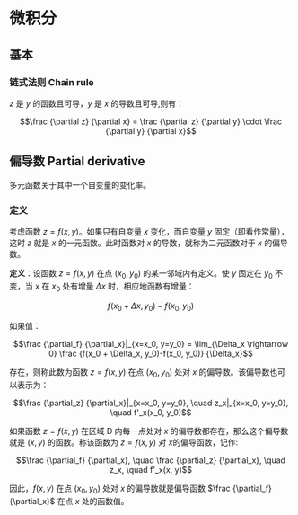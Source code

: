<!-- @import "../../引用/my-style.less" -->

# 微积分

## 基本

### 链式法则 Chain rule

$z$ 是 $y$ 的函数且可导，$y$ 是 $x$ 的导数且可导,则有：

$$\frac {\partial z} {\partial x} = \frac {\partial z} {\partial y} \cdot \frac {\partial y} {\partial x}$$

## 偏导数 Partial derivative

多元函数关于其中一个自变量的变化率。

### 定义

考虑函数 $z = f(x, y)$。如果只有自变量 $x$ 变化，而自变量 $y$ 固定（即看作常量），这时 $z$ 就是 $x$ 的一元函数。此时函数对 $x$ 的导数，就称为二元函数对于 $x$ 的偏导数。

**定义**：设函数 $z = f(x, y)$ 在点 $(x_0, y_0)$ 的某一邻域内有定义。使 $y$ 固定在 $y_0$ 不变，当 $x$ 在 $x_0$ 处有增量 $\Delta x$ 时，相应地函数有增量：

$$f(x_0 + \Delta x, y_0) - f(x_0, y_0)$$

如果值：

$$\frac {\partial_f} {\partial_x}|_{x=x_0, y=y_0} = \lim_{\Delta_x \rightarrow 0} \frac {f(x_0 + \Delta_x, y_0)-f(x_0, y_0)} {\Delta_x}$$

存在，则称此数为函数 $z = f(x, y)$ 在点 $(x_0, y_0)$ 处对 $x$ 的偏导数。该偏导数也可以表示为：

$$\frac {\partial_z} {\partial_x}|_{x=x_0, y=y_0}, \quad z_x|_{x=x_0, y=y_0}, \quad f'_x(x_0, y_0)$$

如果函数 $z = f(x, y)$ 在区域 D 内每一点处对 $x$ 的偏导数都存在，那么这个偏导数就是 $(x, y)$ 的函数。称该函数为 $z = f(x, y)$ 对 $x$的偏导函数，记作:

$$\frac {\partial_f} {\partial_x}, \quad \frac {\partial_z} {\partial_x}, \quad z_x, \quad f'_x(x, y)$$

因此，$f(x, y)$ 在点 $(x_0, y_0)$ 处对 $x$ 的偏导数就是偏导函数 $\frac {\partial_f} {\partial_x}$ 在点 $x$ 处的函数值。
